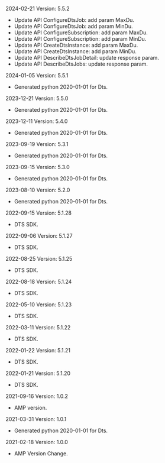 2024-02-21 Version: 5.5.2
- Update API ConfigureDtsJob: add param MaxDu.
- Update API ConfigureDtsJob: add param MinDu.
- Update API ConfigureSubscription: add param MaxDu.
- Update API ConfigureSubscription: add param MinDu.
- Update API CreateDtsInstance: add param MaxDu.
- Update API CreateDtsInstance: add param MinDu.
- Update API DescribeDtsJobDetail: update response param.
- Update API DescribeDtsJobs: update response param.


2024-01-05 Version: 5.5.1
- Generated python 2020-01-01 for Dts.

2023-12-21 Version: 5.5.0
- Generated python 2020-01-01 for Dts.

2023-12-11 Version: 5.4.0
- Generated python 2020-01-01 for Dts.

2023-09-19 Version: 5.3.1
- Generated python 2020-01-01 for Dts.

2023-09-15 Version: 5.3.0
- Generated python 2020-01-01 for Dts.

2023-08-10 Version: 5.2.0
- Generated python 2020-01-01 for Dts.

2022-09-15 Version: 5.1.28
- DTS SDK.

2022-09-06 Version: 5.1.27
- DTS SDK.

2022-08-25 Version: 5.1.25
- DTS SDK.

2022-08-18 Version: 5.1.24
- DTS SDK.

2022-05-10 Version: 5.1.23
- DTS SDK.

2022-03-11 Version: 5.1.22
- DTS SDK.

2022-01-22 Version: 5.1.21
- DTS SDK.

2022-01-21 Version: 5.1.20
- DTS SDK.

2021-09-16 Version: 1.0.2
- AMP version.

2021-03-31 Version: 1.0.1
- Generated python 2020-01-01 for Dts.

2021-02-18 Version: 1.0.0
- AMP Version Change.

